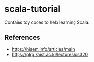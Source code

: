 # scala-tutorial
Contains toy codes to help learning Scala.

## References
* https://hjaem.info/articles/main
* https://plrg.kaist.ac.kr/lectures/cs320
